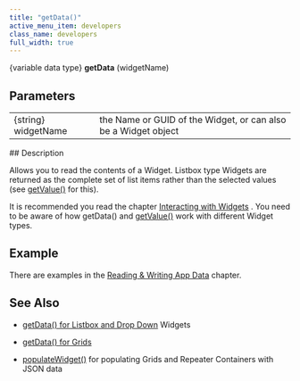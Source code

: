 ```yaml
---
title: "getData()"
active_menu_item: developers
class_name: developers
full_width: true
---
```



{variable data type} **getData** (widgetName)

## Parameters

<table>
<tr>
<td width="136">
{string} widgetName

</td>
<td width="22">
</td>
<td width="722">
the Name or GUID of the Widget, or can also be a Widget object

</td>
</tr>
</table>
## Description

Allows you to read the contents of a Widget. Listbox type Widgets are returned as the complete set of list items rather than the selected values (see [getValue()](/developers/user-guide/scripting-apis/client-api/widget-data-state-manipulation/refsetvalue) for this).

It is recommended you read the chapter [Interacting with Widgets](/developers/user-guide/scripting-apis/client-scripting-overview/scripting-with-javascript/widget-reading-writing/) . You need to be aware of how getData() and [getValue()](/developers/user-guide/scripting-apis/client-api/widget-data-state-manipulation/refgetvalue) work with different Widget types.

## Example

There are examples in the [Reading & Writing App Data](/developers/user-guide/scripting-apis/client-scripting-overview/scripting-with-javascript/widget-reading-writing/) chapter.

## See Also

 - [getData() for Listbox and Drop Down](/developers/user-guide/scripting-apis/client-scripting-overview/scripting-with-javascript/widget-reading-writing/widget-content-reading-and-writing/lists-dropdowns) Widgets

 - [getData() for Grids](/developers/user-guide/scripting-apis/client-scripting-overview/scripting-with-javascript/widget-reading-writing/widget-content-reading-and-writing/widgetcontentgrids-repeater-containers)

 - [populateWidget()](/developers/user-guide/scripting-apis/client-api/widget-data-state-manipulation/populatewidget/) for populating Grids and Repeater Containers with JSON data

